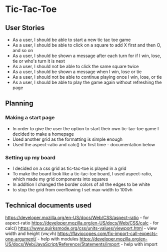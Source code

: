 # Tic-Tac-Toe

## User Stories

- As a user, I should be able to start a new tic tac toe game
- As a user, I should be able to click on a square to add X first and then O, and so on
- As a user, I should be shown a message after each turn for if I win, lose, tie or who's turn it is next
- As a user, I should not be able to click the same square twice
- As a user, I should be shown a message when I win, lose or tie
- As a user, I should not be able to continue playing once I win, lose, or tie
- As a user, I should be able to play the game again without refreshing the page

## Planning

### Making a start page

- In order to give the user the option to start their own tic-tac-toe game I decided to make a homepage
- Used another grid as the formatting is simple enough
- Used the aspect-ratio and calc() for first time - documentation below
### Setting up my board

- I decided on a css grid as tic-tac-toe is played in a grid
- To make the board look like a tic-tac-toe board, I used aspect-ratio, which made my grid components into squares
- In addition I changed the border colors of all the edges to be white
- to stop the grid from overflowing I set max-width to 100vh


## Technical documents used
https://developer.mozilla.org/en-US/docs/Web/CSS/aspect-ratio - for aspect-ratio
https://developer.mozilla.org/en-US/docs/Web/CSS/calc - for calc()
https://www.quirksmode.org/css/units-values/viewport.html - view width and height (vw,vh)
https://flaviocopes.com/fix-import-call-expects-one-argument/ - help with modules
https://developer.mozilla.org/en-US/docs/Web/JavaScript/Reference/Statements/import - help with import

